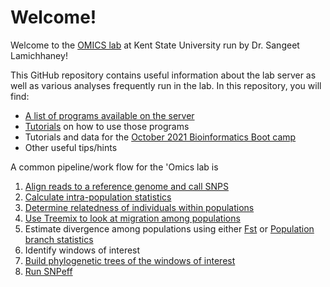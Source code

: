 # Welcome!
Welcome to the [OMICS lab](https://theomicslab.wordpress.com/) at Kent State University run by Dr. Sangeet Lamichhaney! 

This GitHub repository contains useful information about the lab server as well as various analyses frequently run in the lab. In this repository, you will find:
* [A list of programs available on the server](https://github.com/wjdavis90/Omics_lab_server/blob/main/program_list.md)
* [Tutorials](https://github.com/wjdavis90/Omics_lab_server/tree/main/tutorials) on how to use those programs
* Tutorials and data for the [October 2021 Bioinformatics Boot camp](https://github.com/wjdavis90/Omics_lab_server/tree/main/tutorials/2021_Bio_Info_Bootcamp)
* Other useful tips/hints

A common pipeline/work flow for the 'Omics lab is

1. [Align reads to a reference genome and call SNPS](https://github.com/wjdavis90/Omics_lab_server/blob/main/tutorials/Aligning_reads_calling_SNPS.md)
2. [Calculate intra-population statistics]()
3. [Determine relatedness of individuals within populations](https://github.com/wjdavis90/Omics_lab_server/blob/main/tutorials/relatedness.md)
4. [Use Treemix to look at migration among populations]()
5. Estimate divergence among populations using either [Fst]() or [Population branch statistics]()
6. Identify windows of interest
7. [Build phylogenetic trees of the windows of interest]()
8. [Run SNPeff]()
